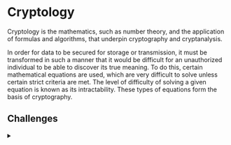<H1>Cryptology</H1>
<p></p>
Cryptology is the mathematics, such as number theory, and the application of formulas and algorithms, that underpin cryptography and cryptanalysis.
<p></p>
In order for data to be secured for storage or transmission, it must be transformed in such a manner that it would be difficult for an unauthorized individual to be able to discover its true meaning. To do this, certain mathematical equations are used, which are very difficult to solve unless certain strict criteria are met. The level of difficulty of solving a given equation is known as its intractability. These types of equations form the basis of cryptography.
<p></p>
<H2>Challenges</H2>
<details>
    <summary></summary>
<p></p>
<details>
    <summary>CSC</summary>
<p></p>

</details>
<p></p>
<hr>
<details>
    <summary>Hack The Box - Cyber Apocalypse 2021</summary>
<p></p>
![Little Nightmares](https://github.com/Shadow-Admins/Cyber_Club/tree/main/Starting_Point/Crypto/Challenges/HTB_Cyber_Apocalypse_2021/Little_Nightmares)
<p></p>
Little Nightmares was a 325pt crypto challenge from the Hack The Box Cyber Apocalypse 2021.
<p></p>
<hr>

</details>
</details>